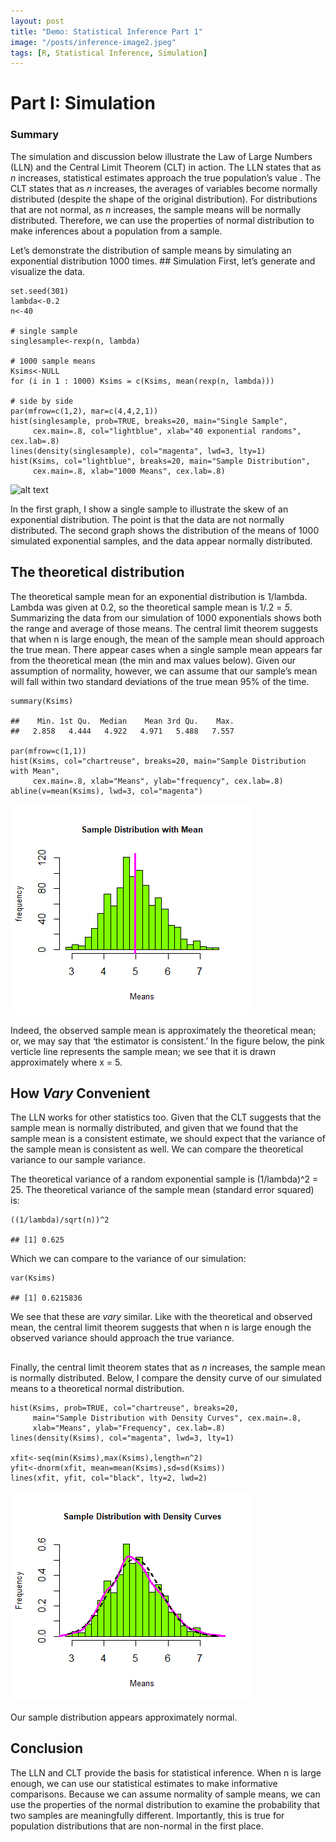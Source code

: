 ```yaml
---
layout: post
title: "Demo: Statistical Inference Part 1"
image: "/posts/inference-image2.jpeg"
tags: [R, Statistical Inference, Simulation]
---
```


# Part I: Simulation

### Summary

The simulation and discussion below illustrate the Law of Large Numbers
(LLN) and the Central Limit Theorem (CLT) in action. The LLN states that
as *n* increases, statistical estimates approach the true population’s
value . The CLT states that as *n* increases, the averages of variables
become normally distributed (despite the shape of the original
distribution). For distributions that are not normal, as *n* increases,
the sample means will be normally distributed. Therefore, we can use the
properties of normal distribution to make inferences about a population
from a sample.

Let’s demonstrate the distribution of sample means by simulating an
exponential distribution 1000 times. \## Simulation First, let’s
generate and visualize the data.

    set.seed(301)
    lambda<-0.2
    n<-40

    # single sample
    singlesample<-rexp(n, lambda)

    # 1000 sample means
    Ksims<-NULL
    for (i in 1 : 1000) Ksims = c(Ksims, mean(rexp(n, lambda)))

    # side by side
    par(mfrow=c(1,2), mar=c(4,4,2,1))
    hist(singlesample, prob=TRUE, breaks=20, main="Single Sample", 
         cex.main=.8, col="lightblue", xlab="40 exponential randoms", cex.lab=.8)
    lines(density(singlesample), col="magenta", lwd=3, lty=1)
    hist(Ksims, col="lightblue", breaks=20, main="Sample Distribution", 
         cex.main=.8, xlab="1000 Means", cex.lab=.8)

![alt text](/posts/StatisticalInferencePart1/figure-markdown_strict/unnamed-chunk-1-1.png)

In the first graph, I show a single sample to illustrate the skew of an
exponential distribution. The point is that the data are not normally
distributed. The second graph shows the distribution of the means of
1000 simulated exponential samples, and the data appear normally
distributed.

## The theoretical distribution

The theoretical sample mean for an exponential distribution is 1/lambda.
Lambda was given at 0.2, so the theoretical sample mean is 1/.2 = *5*.
Summarizing the data from our simulation of 1000 exponentials shows both
the range and average of those means. The central limit theorem suggests
that when n is large enough, the mean of the sample mean should approach
the true mean. There appear cases when a single sample mean appears far
from the theoretical mean (the min and max values below). Given our
assumption of normality, however, we can assume that our sample’s mean
will fall within two standard deviations of the true mean 95% of the
time.

    summary(Ksims)

    ##    Min. 1st Qu.  Median    Mean 3rd Qu.    Max. 
    ##   2.858   4.444   4.922   4.971   5.488   7.557

    par(mfrow=c(1,1))
    hist(Ksims, col="chartreuse", breaks=20, main="Sample Distribution with Mean",
         cex.main=.8, xlab="Means", ylab="frequency", cex.lab=.8)
    abline(v=mean(Ksims), lwd=3, col="magenta")

![](StatisticalInferencePart1_files/figure-markdown_strict/unnamed-chunk-3-1.png)

Indeed, the observed sample mean is approximately the theoretical mean;
or, we may say that ‘the estimator is consistent.’ In the figure below,
the pink verticle line represents the sample mean; we see that it is
drawn approximately where x = 5.

## How *Vary* Convenient

The LLN works for other statistics too. Given that the CLT suggests that
the sample mean is normally distributed, and given that we found that
the sample mean is a consistent estimate, we should expect that the
variance of the sample mean is consistent as well. We can compare the
theoretical variance to our sample variance.

The theoretical variance of a random exponential sample is (1/lambda)^2
= 25. The theoretical variance of the sample mean (standard error
squared) is:

    ((1/lambda)/sqrt(n))^2

    ## [1] 0.625

Which we can compare to the variance of our simulation:

    var(Ksims)

    ## [1] 0.6215836

We see that these are *vary* similar. Like with the theoretical and
observed mean, the central limit theorem suggests that when n is large
enough the observed variance should approach the true variance.

## 

Finally, the central limit theorem states that as *n* increases, the
sample mean is normally distributed. Below, I compare the density curve
of our simulated means to a theoretical normal distribution.

    hist(Ksims, prob=TRUE, col="chartreuse", breaks=20, 
         main="Sample Distribution with Density Curves", cex.main=.8,
         xlab="Means", ylab="Frequency", cex.lab=.8)
    lines(density(Ksims), col="magenta", lwd=3, lty=1)

    xfit<-seq(min(Ksims),max(Ksims),length=n^2)
    yfit<-dnorm(xfit, mean=mean(Ksims),sd=sd(Ksims))
    lines(xfit, yfit, col="black", lty=2, lwd=2)

![](StatisticalInferencePart1_files/figure-markdown_strict/unnamed-chunk-6-1.png)

Our sample distribution appears approximately normal.

## Conclusion

The LLN and CLT provide the basis for statistical inference. When n is
large enough, we can use our statistical estimates to make informative
comparisons. Because we can assume normality of sample means, we can use
the properties of the normal distribution to examine the probability
that two samples are meaningfully different. Importantly, this is true
for population distributions that are non-normal in the first place.
